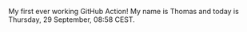 My first ever working GitHub Action!
My name is Thomas and today is Thursday, 29 September, 08:58 CEST. 
